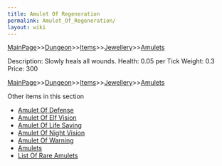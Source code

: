 ```yaml
---
title: Amulet Of Regeneration
permalink: Amulet_Of_Regeneration/
layout: wiki
---
```


[MainPage](/keeperrl_wiki/ "wikilink")>>[Dungeon](/keeperrl_wiki/Dungeon "wikilink")>>[Items](/keeperrl_wiki/Items "wikilink")>>[Jewellery](/keeperrl_wiki/Jewellery "wikilink")>>[Amulets](/keeperrl_wiki/Amulets "wikilink")

 Description: Slowly heals all wounds.
 Health: 0.05 per Tick
 Weight: 0.3
 Price: 300

[MainPage](/keeperrl_wiki/ "wikilink")>>[Dungeon](/keeperrl_wiki/Dungeon "wikilink")>>[Items](/keeperrl_wiki/Items "wikilink")>>[Jewellery](/keeperrl_wiki/Jewellery "wikilink")>>[Amulets](/keeperrl_wiki/Amulets "wikilink")

Other items in this section
-    [Amulet Of Defense](/keeperrl_wiki/Amulet_Of_Defense "wikilink")
-    [Amulet Of Elf Vision](/keeperrl_wiki/Amulet_Of_Elf_Vision "wikilink")
-    [Amulet Of Life Saving](/keeperrl_wiki/Amulet_Of_Life_Saving "wikilink")
-    [Amulet Of Night Vision](/keeperrl_wiki/Amulet_Of_Night_Vision "wikilink")
-    [Amulet Of Warning](/keeperrl_wiki/Amulet_Of_Warning "wikilink")
-    [Amulets](/keeperrl_wiki/Amulets "wikilink")
-    [List Of Rare Amulets](/keeperrl_wiki/List_Of_Rare_Amulets "wikilink")

